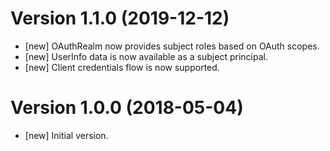 # Version 1.1.0 (2019-12-12)

* [new] OAuthRealm now provides subject roles based on OAuth scopes.
* [new] UserInfo data is now available as a subject principal.
* [new] Client credentials flow is now supported.

# Version 1.0.0 (2018-05-04)

* [new] Initial version.
